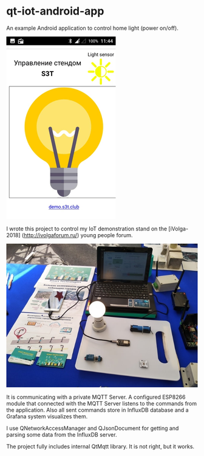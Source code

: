 # qt-iot-android-app

An example Android application to control home light (power on/off).

![Screen](screens/animated.gif)

I wrote this project to control my IoT demonstration stand on the 
[iVolga-2018] (http://ivolgaforum.ru/) young people forum.

![Stand photo](photo/stand1.jpg)

It is communicating with a private MQTT Server. A configured ESP8266 module 
that connected with the MQTT Server listens to the commands from the application.
Also all sent commands store in InfluxDB database and a Grafana system 
visualizes them.

I use QNetworkAccessManager and QJsonDocument for getting and parsing some data 
from the InfluxDB server.

The project fully includes internal QtMqtt library. It is not right, but it works.
